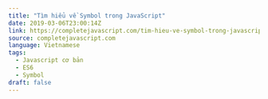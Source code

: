 ```yaml
---
title: "Tìm hiểu về Symbol trong JavaScript"
date: 2019-03-06T23:00:14Z
link: https://completejavascript.com/tim-hieu-ve-symbol-trong-javascript/
source: completejavascript.com
language: Vietnamese
tags:
  - Javascript cơ bản
  - ES6
  - Symbol
draft: false
---
```

